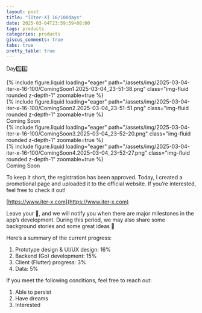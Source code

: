 ```yaml
---
layout: post
title: "[Iter-X] 16/100days"
date: 2025-03-04T23:59:59+08:00
tags: products
categories: products
giscus_comments: true
tabs: true
pretty_table: true
---
```


Day1️⃣6️⃣

<div class="row mt-3">
    <div class="col-sm mt-0 mb-0">
        {% include figure.liquid loading="eager" path="/assets/img/2025-03-04-iter-x-16-100/ComingSoon1.2025-03-04_23-51-38.png" class="img-fluid rounded z-depth-1" zoomable=true %}
    </div>
    <div class="col-sm mt-0 mb-0">
        {% include figure.liquid loading="eager" path="/assets/img/2025-03-04-iter-x-16-100/ComingSoon2.2025-03-04_23-51-51.png" class="img-fluid rounded z-depth-1" zoomable=true %}
    </div>
</div>
<div class="caption mt-0">
    Coming Soon
</div>

<div class="row mt-3">
    <div class="col-sm mt-0 mb-0">
        {% include figure.liquid loading="eager" path="/assets/img/2025-03-04-iter-x-16-100/ComingSoon3.2025-03-04_23-52-20.png" class="img-fluid rounded z-depth-1" zoomable=true %}
    </div>
    <div class="col-sm mt-0 mb-0">
        {% include figure.liquid loading="eager" path="/assets/img/2025-03-04-iter-x-16-100/ComingSoon4.2025-03-04_23-52-27.png" class="img-fluid rounded z-depth-1" zoomable=true %}
    </div>
</div>
<div class="caption mt-0">
    Coming Soon
</div>

To keep it short, the registration has been approved. Today, I created a promotional page and uploaded it to the official website. If you’re interested, feel free to check it out!

[https://www.iter-x.com](https://www.iter-x.com)

Leave your 📧, and we will notify you when there are major milestones in the app’s development. During this period, we may also share some background stories and some great ideas 🤗

Here’s a summary of the current progress:

1. Prototype design & UI/UX design: 16%
2. Backend (Go) development: 15%
3. Client (Flutter) progress: 3%
4. Data: 5%

If you meet the following conditions, feel free to reach out:

1. Able to persist
2. Have dreams
3. Interested
